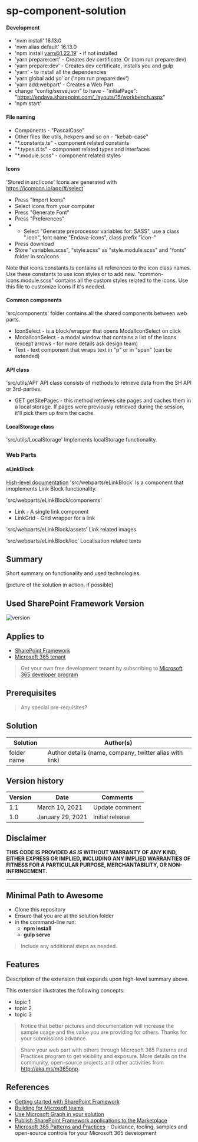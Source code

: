 # sp-component-solution

#### Development
- 'nvm install' 16.13.0
- 'nvm alias default' 16.13.0
- 'npm install yarn@1.22.19' - if not installed
- 'yarn prepare:cert' - Creates dev certificate. Or (npm run prepare:dev)
- 'yarn prepare:dev' - Creates dev certificate, installs you and gulp
- 'yarn' - to install all the dependencies
- 'yarn global add yo' or ('npm run prepare:dev')
- 'yarn add:webpart' - Creates a Web Part
- change "config/serve.json" to have - "initialPage": "https://endava.sharepoint.com/_layouts/15/workbench.aspx"
- 'npm start'

#### File naming
- Components - "PascalCase"
- Other files like utils, hekpers and so on - "kebab-case"
- "*.constants.ts" - component related constants
- "*.types.d.ts" - component related types and interfaces
- "*.module.scss" - component related styles

#### Icons
'Stored in src/icons'
Icons are generated with https://icomoon.io/app/#/select
- Press "Import Icons"
- Select icons from your computer
- Press "Generate Font"
- Press "Preferences"
- - Select "Generate preprocessor variables for: SASS", use a class ".icon", font name "Endava-icons", class prefix "icon-"
- Press download
- Store "variables.scss", "style.scss" as "style.module.scss" and "fonts" folder in src/icons

Note that icons.constants.ts contains all references to the icon class names. Use these constants to use icon styles or to add new.
"common-icons.module.scss" contains all the custom styles related to the icons. Use this file to customize icons if it's needed.

#### Common components
'src/components' folder contains all the shared components between web parts.
- IconSelect - is a block/wrapper that opens ModalIconSelect on click
- ModalIconSelect - a modal window that contains a list of the icons (except arrows - for more details ask design team)
- Text - text component that wraps text in "p" or in "span" (can be extended)

#### API class
'src/utils/API'
API class consists of methods to retrieve data from the SH API or 3rd-parties.
- GET getSitePages - this method retrieves site pages and caches them in a local storage. If pages were previously retrieved during the session, it'll pick them up from the cache.

#### LocalStorage class
'src/utils/LocalStorage'
Implements localStorage functionality.

### Web Parts
#### eLinkBlock
[Hish-level documentation](https://confluence.endava.com/display/RP/Link+Block+configuration)
'src/webparts/eLinkBlock'
Is a component that imoplements Link Block functionality.

'src/webparts/eLinkBlock/components'
- Link - A single link component
- LinkGrid - Grid wrapper for a link

'src/webparts/eLinkBlock/assets'
Link related images

'src/webparts/eLinkBlock/loc'
Localisation related texts


## Summary

Short summary on functionality and used technologies.

[picture of the solution in action, if possible]

## Used SharePoint Framework Version

![version](https://img.shields.io/badge/version-1.17.1-green.svg)

## Applies to

- [SharePoint Framework](https://aka.ms/spfx)
- [Microsoft 365 tenant](https://docs.microsoft.com/en-us/sharepoint/dev/spfx/set-up-your-developer-tenant)

> Get your own free development tenant by subscribing to [Microsoft 365 developer program](http://aka.ms/o365devprogram)

## Prerequisites

> Any special pre-requisites?

## Solution

| Solution    | Author(s)                                               |
| ----------- | ------------------------------------------------------- |
| folder name | Author details (name, company, twitter alias with link) |

## Version history

| Version | Date             | Comments        |
| ------- | ---------------- | --------------- |
| 1.1     | March 10, 2021   | Update comment  |
| 1.0     | January 29, 2021 | Initial release |

## Disclaimer

**THIS CODE IS PROVIDED _AS IS_ WITHOUT WARRANTY OF ANY KIND, EITHER EXPRESS OR IMPLIED, INCLUDING ANY IMPLIED WARRANTIES OF FITNESS FOR A PARTICULAR PURPOSE, MERCHANTABILITY, OR NON-INFRINGEMENT.**

---

## Minimal Path to Awesome

- Clone this repository
- Ensure that you are at the solution folder
- in the command-line run:
  - **npm install**
  - **gulp serve**

> Include any additional steps as needed.

## Features

Description of the extension that expands upon high-level summary above.

This extension illustrates the following concepts:

- topic 1
- topic 2
- topic 3

> Notice that better pictures and documentation will increase the sample usage and the value you are providing for others. Thanks for your submissions advance.

> Share your web part with others through Microsoft 365 Patterns and Practices program to get visibility and exposure. More details on the community, open-source projects and other activities from http://aka.ms/m365pnp.

## References

- [Getting started with SharePoint Framework](https://docs.microsoft.com/en-us/sharepoint/dev/spfx/set-up-your-developer-tenant)
- [Building for Microsoft teams](https://docs.microsoft.com/en-us/sharepoint/dev/spfx/build-for-teams-overview)
- [Use Microsoft Graph in your solution](https://docs.microsoft.com/en-us/sharepoint/dev/spfx/web-parts/get-started/using-microsoft-graph-apis)
- [Publish SharePoint Framework applications to the Marketplace](https://docs.microsoft.com/en-us/sharepoint/dev/spfx/publish-to-marketplace-overview)
- [Microsoft 365 Patterns and Practices](https://aka.ms/m365pnp) - Guidance, tooling, samples and open-source controls for your Microsoft 365 development
